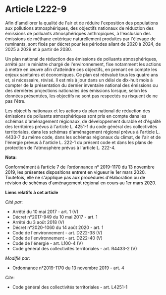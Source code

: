 # Article L222-9

Afin d'améliorer la qualité de l'air et de réduire l'exposition des populations aux pollutions atmosphériques, des objectifs
nationaux de réduction des émissions de polluants atmosphériques anthropiques, à l'exclusion des émissions de méthane
entérique naturellement produites par l'élevage de ruminants, sont fixés par décret pour les périodes allant de 2020 à 2024,
de 2025 à 2029 et à partir de 2030.

Un plan national de réduction des émissions de polluants atmosphériques, arrêté par le ministre chargé de l'environnement,
fixe notamment les actions à mettre en œuvre afin d'atteindre ces objectifs, en prenant en compte les enjeux sanitaires et
économiques. Ce plan est réévalué tous les quatre ans et, si nécessaire, révisé. Il est mis à jour dans un délai de dix-huit
mois à compter de la présentation du dernier inventaire national des émissions ou des dernières projections nationales des
émissions lorsque, selon les données présentées, les objectifs ne sont pas respectés ou risquent de ne pas l'être.

Les objectifs nationaux et les actions du plan national de réduction des émissions de polluants atmosphériques sont pris en
compte dans les schémas d'aménagement régionaux, de développement durable et d'égalité des territoires prévus à l'article L.
4251-1 du code général des collectivités territoriales, dans les schémas d'aménagement régional prévus à l'article L. 4433-7
du même code, dans les schémas régionaux du climat, de l'air et de l'énergie prévus à l'article L. 222-1 du présent code et
dans les plans de protection de l'atmosphère prévus à l'article L. 222-4.

**Nota:**

<font color="black">Conformément à l’article 7 de l’ordonnance n° 2019-1170 du 13 novembre 2019, les présentes dispositions
entrent en vigueur le 1er mars 2020. Toutefois, elle ne s'applique pas aux procédures d'élaboration ou de révision de schémas
d'aménagement régional en cours au 1er mars 2020.</font>

**Liens relatifs à cet article**

_Cité par_:

  - Arrêté du 10 mai 2017 - art. 1 (V)
  - Décret n°2017-949 du 10 mai 2017 - art. 1
  - Arrêté du 3 août 2018 (V)
  - Décret n°2020-1060 du 14 août 2020 - art. 1
  - Code de l'environnement - art. D222-38 (V)
  - Code de l'environnement - art. D222-40 (V)
  - Code de l'énergie - art. L100-4 (V)
  - Code général des collectivités territoriales - art. R4433-2 (V)

_Modifié par_:

  - Ordonnance n°2019-1170 du 13 novembre 2019 - art. 4

_Cite_:

  - Code général des collectivités territoriales - art. L4251-1
